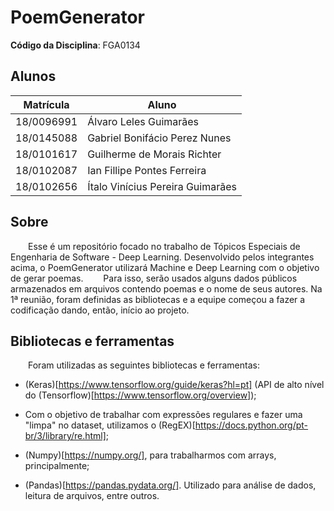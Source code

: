 # PoemGenerator

**Código da Disciplina**: FGA0134<br>

## Alunos
| Matrícula | Aluno |
| -- | -- |
| 18/0096991 | Álvaro Leles Guimarães |
| 18/0145088 | Gabriel Bonifácio Perez Nunes |
| 18/0101617 | Guilherme de Morais Richter |
| 18/0102087 | Ian Fillipe Pontes Ferreira |
| 18/0102656 | Ítalo Vinícius Pereira Guimarães |

## Sobre 

&emsp;&emsp;Esse é um repositório focado no trabalho de Tópicos Especiais de Engenharia de Software - Deep Learning. Desenvolvido pelos integrantes acima, o PoemGenerator utilizará Machine e Deep Learning com o objetivo de gerar poemas.
&emsp;&emsp;Para isso, serão usados alguns dados públicos armazenados em arquivos contendo poemas e o nome de seus autores. Na 1ª reunião, foram definidas as bibliotecas e a equipe começou a fazer a codificação dando, então, início ao projeto.

## Bibliotecas e ferramentas

&emsp;&emsp;Foram utilizadas as seguintes bibliotecas e ferramentas:

- (Keras)[https://www.tensorflow.org/guide/keras?hl=pt] (API de alto nível do (Tensorflow)[https://www.tensorflow.org/overview]);

- Com o objetivo de trabalhar com expressões regulares e fazer uma "limpa" no dataset, utilizamos o (RegEX)[https://docs.python.org/pt-br/3/library/re.html];

- (Numpy)[https://numpy.org/], para trabalharmos com arrays, principalmente;

- (Pandas)[https://pandas.pydata.org/]. Utilizado para análise de dados, leitura de arquivos, entre outros.